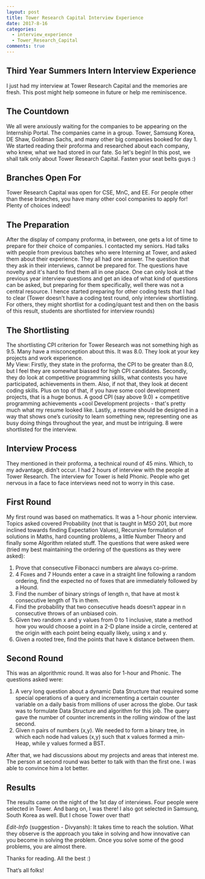 ```yaml
---
layout: post
title: Tower Research Capital Interview Experience
date: 2017-8-16
categories:
  - interview_experience
  - Tower_Research_Capital
comments: true
---
```


## Third Year Summers Intern Interview Experience
I just had my interview at Tower Research Capital and the memories are fresh. This post might help someone in future or help me reminiscence. 

## The Countdown
We all were anxiously waiting for the companies to be appearing on the Internship Portal. The companies came in a group. Tower, Samsung Korea, DE Shaw, Goldman Sachs, and many other big companies booked for day 1. We started reading their proforma and researched about each company, who knew, what we had stored in our fate. So let's begin! In this post, we shall talk only about Tower Research Capital. Fasten your seat belts guys :)

## Branches Open For
Tower Research Capital was open for CSE, MnC, and EE. For people other than these branches, you have many other cool companies to apply for! Plenty of choices indeed!

## The Preparation
After the display of company proforma, in between, one gets a lot of time to prepare for their choice of companies. I contacted my seniors. Had talks with people from previous batches who were Interning at Tower, and asked them about their experience. They all had one answer. The question that they ask in their interviews, cannot be prepared for. The questions have novelty and it's hard to find them all in one place. One can only look at the previous year interview questions and get an idea of what kind of questions can be asked, but preparing for them specifically, well there was not a central resource. I hence started preparing for other coding tests that I had to clear (Tower doesn’t have a coding test round, only interview shortlisting. For others, they might shortlist for a coding/quant test and then on the basis of this result, students are shortlisted for interview rounds)

## The Shortlisting
The shortlisting CPI criterion for Tower Research was not something high as 9.5. Many have a misconception about this. It was 8.0. They look at your key projects and work experience. <br/>
My View: Firstly, they state in the proforma, the CPI to be greater than 8.0, but I feel they are somewhat biassed for high CPI candidates. Secondly, they do look at competitive programming skills, what contests you have participated, achievements in them. Also, if not that, they look at decent coding skills. Plus on top of that, if you have some cool development projects, that is a huge bonus. A good CPI (say above 9.0) + competitive programming achievements +cool Development projects - that's pretty much what my resume looked like. Lastly, a resume should be designed in a way that shows one’s curiosity to learn something new, representing one as busy doing things throughout the year, and must be intriguing.
8 were shortlisted for the interview.



## Interview Process
They mentioned in their proforma, a technical round of 45 mins. Which, to my advantage, didn’t occur. I had 2 hours of interview with the people at Tower Research. The interview for Tower is held Phonic. People who get nervous in a face to face interviews need not to worry in this case.

## First Round
My first round was based on mathematics. It was a 1-hour phonic interview. Topics asked covered  Probability (not that is taught in MSO 201, but more inclined towards finding Expectation Values), Recursive formulation of solutions in Maths, hard counting problems, a little Number Theory and finally some Algorithm related stuff.
The questions that were asked were (tried my best maintaining the ordering of the questions as they were asked):
1. Prove that consecutive Fibonacci numbers are always co-prime.
2. 4 Foxes and 7 Hounds enter a cave in a straight line following a random ordering, find the expected no of foxes that are immediately followed by a Hound.
3. Find the number of binary strings of length n, that have at most k consecutive length of 1’s in them.
4. Find the probability that two consecutive heads doesn’t appear in n consecutive throws of an unbiased coin.
5. Given two random x and y values from 0 to 1 inclusive, state a method how you would choose a point in a 2-D plane inside a circle, centered at the origin with each point being equally likely, using x and y.
6. Given a rooted tree, find the points that have k distance between them.

## Second Round
This was an algorithmic round. It was also for 1-hour and Phonic. The questions asked were: 
1. A very long question about a dynamic Data Structure that required some special operations of a query and incrementing a certain counter variable on a daily basis from millions of user across the globe. Our task was to formulate Data Structure and algorithm for this job. The query gave the number of counter increments in the rolling window of the last second.
2. Given n pairs of numbers (x,y). We needed to form a binary tree, in which each node had values (x,y) such that x values formed a min-Heap, while y values formed a BST.

After that, we had discussions about my projects and areas that interest me. The person at second round was better to talk with than the first one. I was able to convince him a lot better.
 
## Results
The results came on the night of the 1st day of interviews. Four people were selected in Tower. And bang on, I was there! I also got selected in Samsung, South Korea as well. But I chose Tower over that!

_Edit-Info_ (suggestion - Divyansh): It takes time to reach the solution. What they observe is the approach you take in solving and how innovative can you become in solving the problem. Once you solve some of the good problems, you are almost there.

Thanks for reading. All the best :)

That’s all folks!
